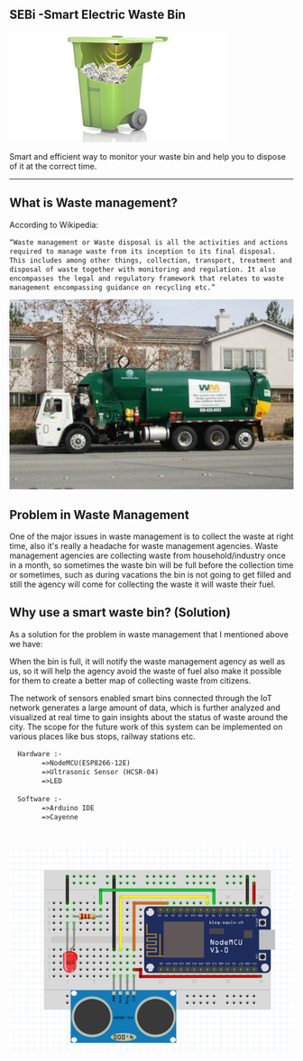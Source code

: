 ## SEBi -Smart Electric Waste Bin

![](https://github.com/salmanfarisvp/SEBi/blob/master/icon.png?raw=true)


Smart and efficient way to monitor your waste bin and help you to dispose of it at the correct time.

* * *

## [](#header-2)What is Waste management? 
According to Wikipedia:

```
“Waste management or Waste disposal is all the activities and actions required to manage waste from its inception to its final disposal. This includes among other things, collection, transport, treatment and disposal of waste together with monitoring and regulation. It also encompasses the legal and regulatory framework that relates to waste management encompassing guidance on recycling etc.”
```
![](https://github.com/salmanfarisvp/SEBi/blob/master/wms.PNG?raw=true)


## [](#header-3)Problem in Waste Management

One of the major issues in waste management is to collect the waste at right time, also it's really a headache for waste management agencies. Waste management agencies are collecting waste from household/industry once in a month, so sometimes the waste bin will be full before the collection time or sometimes, such as during vacations the bin is not going to get filled and still the agency will come for collecting the waste it will waste their fuel.

## [](#header-4)Why use a smart waste bin? (Solution)

As a solution for the problem in waste management that I mentioned above we have:

When the bin is full, it will notify the waste management agency as well as us, so it will help the agency avoid the waste of fuel also make it possible for them to create a better map of collecting waste from citizens.

The network of sensors enabled smart bins connected through the IoT network generates a large amount of data, which is further analyzed and visualized at real time to gain insights about the status of waste around the city. The scope for the future work of this system can be implemented on various places like bus stops, railway stations etc.



```
  Hardware :-
        =>NodeMCU(ESP8266-12E)
        =>Ultrasonic Sensor (HCSR-04)
        =>LED

  Software :-
        =>Arduino IDE
        =>Cayenne
  
  
  ```



![](https://github.com/salmanfarisvp/SEBi/blob/master/wiring.PNG?raw=true)





[](https://github.com/salmanfarisvp/SEBi/blob/master/SEBi.ino)
